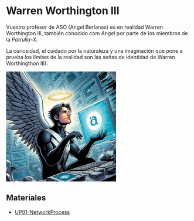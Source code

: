 # Warren Worthington III 

Vuestro profesor de ASO (Angel Berlanas) es en realidad Warren Worthington III,  también conocido com *Angel* por parte de los miembros de la *Patrulla-X*. 

La curiosidad, el cuidado por la naturaleza y una imaginación que pone a prueba los límites de la realidad son las señas de identidad de Warren Worthingthon III). 

<img src="imgs/angel-terraformadores-gnu-linux-2.jpeg" alt="Wangel" width="300" height="300">


## Materiales

* [UP01-NetworkProcess](./UP01-NetworkProcess/readme.md)



